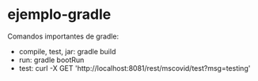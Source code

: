 # ejemplo-gradle

Comandos importantes de gradle:

- compile, test, jar:  gradle build
- run: gradle bootRun
- test: curl -X GET 'http://localhost:8081/rest/mscovid/test?msg=testing' 
